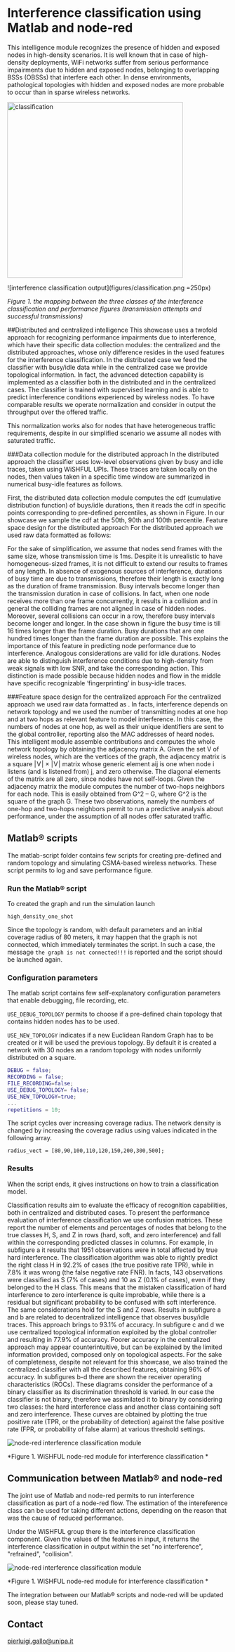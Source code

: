 # Interference classification using Matlab and node-red


This intelligence module recognizes the presence of hidden and exposed nodes in high-density scenarios. It is well known that in case of high-density deployments, WiFi networks suffer from serious performance impairments due to hidden and exposed nodes, belonging to overlapping BSSs (OBSSs) that interfere each other. In dense environments, pathological topologies with hidden and exposed nodes are more probable to occur than in sparse wireless networks.

<img src="figures/classification.png" alt="classification" style="width: 400px;"/>

![interference classification output](figures/classification.png =250px)

*Figure 1. the mapping between the three classes of the interference classification and performance figures (transmission attempts and successful transmissions)*

##Distributed and centralized intelligenceThis showcase uses a twofold approach for recognizing performance impairments due to interference, which have their specific data collection modules: the centralized and the distributed approaches, whose only difference resides in the used features for the interference classification. In the distributed case we feed the classifier with busy/idle data while in the centralized case we provide topological information.In fact, the advanced detection capability is implemented as a classifier both in the distributed and in the centralized cases. The classifier is trained with supervised learning and is able to predict interference conditions experienced by wireless nodes. To have comparable results we operate normalization and consider in output the throughput over the offered traffic.  This normalization works also for nodes that have heterogeneous traffic requirements, despite in our simplified scenario we assume all nodes with saturated traffic. ###Data collection module for the distributed approachIn the distributed approach the classifier uses low-level observations given by busy and idle traces, taken using WiSHFUL UPIs. These traces are taken locally on the nodes, then values taken in a specific time window are summarized in numerical busy-idle features as follows. First, the distributed data collection module computes the cdf (cumulative distribution function) of buys/idle durations, then it reads the cdf in specific points corresponding to pre-defined percentiles, as shown in Figure. In our showcase we sample the cdf at the 50th, 90th and 100th percentile. Feature space design for the distributed approachFor the distributed approach we used raw data formatted as follows: For the sake of simplification, we assume that nodes send frames with the same size, whose transmission time is 1ms. Despite it is unrealistic to have homogeneous-sized frames, it is not difficult to extend our results to frames of any length. In absence of exogenous sources of interference, durations of busy time are due to transmissions, therefore their length is exactly long as the duration of frame transmission. Busy intervals become longer than the transmission duration in case of collisions. In fact, when one node receives more than one frame concurrently, it results in a collision and in general the colliding frames are not aligned in case of hidden nodes. Moreover, several collisions can occur in a row, therefore busy intervals become longer and longer. In the case shown in figure the busy time is till 16 times longer than the frame duration. Busy durations that are one hundred times longer than the frame duration are possible. This explains the importance of this feature in predicting node performance due to interference. Analogous considerations are valid for idle durations. Nodes are able to distinguish interference conditions due to high-density from weak signals with low SNR, and take the corresponding action. This distinction is made possible because hidden nodes and flow in the middle have specific recognizable ‘fingerprinting’ in busy-idle traces.###Feature space design for the centralized approachFor the centralized approach we used raw data formatted as  .In facts, interference depends on network topology and we used the number of transmitting nodes at one hop and at two hops as relevant feature to model interference. In this case, the numbers of nodes at one hop, as well as their unique identifiers are sent to the global controller, reporting also the MAC addresses of heard nodes. This intelligent module assemble contributions and computes the whole network topology by obtaining the adjacency matrix A. Given the set V of wireless nodes, which are the vertices of the graph, the adjacency matrix is a square | V | × | V | matrix whose generic element aij is one when node i listens (and is listened from) j, and zero otherwise. The diagonal elements of the matrix are all zero, since nodes have not self-loops. Given the adjacency matrix the module computes the number of two-hops neighbors for each node. This is easily obtained from G^2 – G, where G^2 is the square of the graph G. These two observations, namely the numbers of one-hop and two-hops neighbors permit to run a predictive analysis about performance, under the assumption of all nodes offer saturated traffic.

## Matlab&reg; scripts
The matlab-script folder contains few scripts for creating pre-defined and random topology and simulating CSMA-based wireless networks.
These script permits to log and save performance figure.


### Run the Matlab&reg; script
To created the graph and run the simulation launch

```
high_density_one_shot
```
Since the topology is random, with default parameters and an initial coverage radius of 80 meters, it may happen that the graph is not connected, which immediately terminates the script. In such a case, the message `the graph is not connected!!!` is reported and the script should be launched again.

### Configuration parameters
The matlab script contains few self-explanatory configuration parameters that enable debugging, file recording, etc.

`USE_DEBUG_TOPOLOGY` permits to choose if a pre-defined chain topology that contains hidden nodes has to be used.

`USE_NEW_TOPOLOGY` indicates if a new Euclidean Random Graph has to be created or it will be used the previous topology.
By default it is created a network with 30 nodes an a random topology with nodes uniformly distributed on a square.

```Matlab
DEBUG = false;
RECORDING = false;
FILE_RECORDING=false;
USE_DEBUG_TOPOLOGY= false;
USE_NEW_TOPOLOGY=true;
...
repetitions = 10;
```
The script cycles over increasing coverage radius. The network density is changed by increasing the coverage radius using values indicated in the following array.

```
radius_vect = [80,90,100,110,120,150,200,300,500];
```
### Results
When the script ends, it gives instructions on how to train a classification model.

Classification results aim to evaluate the efficacy of recognition capabilities, both in centralized and distributed cases.To present the performance evaluation of interference classification we use confusion matrices. These report the number of elements and percentages of nodes that belong to the true classes H, S, and Z in rows (hard, soft, and zero interference) and fall within the corresponding predicted classes in columns. For example, in subfigure a it results that 1951 observations were in total affected by true hard interference. The classification algorithm was able to rightly predict the right class H in 92.2% of cases (the true positive rate TPR), while in 7.8% it was wrong (the false negative rate FNR). In facts, 143 observations were classified as S (7% of cases) and 10 as Z (0.1% of cases), even if they belonged to the H class. This means that the mistaken classification of hard interference to zero interference is quite improbable, while there is a residual but significant probability to be confused with soft interference. The same considerations hold for the S and Z rows.Results in subfigure a and b are related to decentralized intelligence that observes busy/idle traces. This approach brings to 93.1% of accuracy. In subfigure c and d we use centralized topological information exploited by the global controller and resulting in 77.9% of accuracy. Poorer accuracy in the centralized approach may appear counterintuitive, but can be explained by the limited information provided, composed only on topological aspects. For the sake of completeness, despite not relevant for this showcase, we also trained the centralized classifier with all the described features, obtaining 96% of accuracy.In subfigures b-d there are shown the receiver operating characteristics (ROCs). These diagrams consider the performance of a binary classifier as its discrimination threshold is varied. In our case the classifier is not binary, therefore we assimilated it to binary by considering two classes: the hard interference class and another class containing soft and zero interference. These curves are obtained by plotting the true positive rate (TPR, or the probability of detection) against the false positive rate (FPR, or probability of false alarm) at various threshold settings. 

![node-red interference classification module](figures/classification-results.png)

*Figure 1. WiSHFUL node-red module for interference classification *

## Communication between Matlab&reg; and node-red

The joint use of Matlab and node-red permits to run interference classification as part of a node-red flow. The estimation of the intereference class can be used for taking different actions, depending on the reason that was the cause of reduced performance.

Under the WiSHFUL group there is the interference classification component. Given the values of the features in input, it returns the interference classification in output within the set "no interference", "refrained", "collision".

![node-red interference classification module](figures/screenshot.png)

*Figure 1. WiSHFUL node-red module for interference classification *

The integration between our Matlab&reg; scripts and node-red will be updated soon, please stay tuned.


## Contact

pierluigi.gallo@unipa.it



